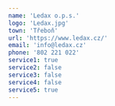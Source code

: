 ```yaml
---
name: 'Ledax o.p.s.'
logo: 'Ledax.jpg'
town: 'Třeboň'
url: 'https://www.ledax.cz/'
email: 'info@ledax.cz'
phone: '802 221 022'
service1: true
service2: false
service3: false
service4: false
service5: true
---
```

